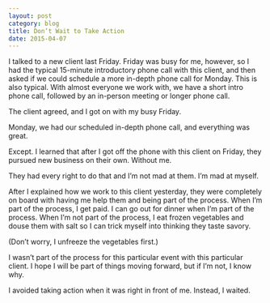 ```yaml
---
layout: post
category: blog
title: Don’t Wait to Take Action
date: 2015-04-07
---
```

  I talked to a new client last Friday. Friday was busy for me, however, so I had the typical 15-minute introductory phone call with this client, and then asked if we could schedule a more in-depth phone call for Monday. This is also typical. With almost everyone we work with, we have a short intro phone call, followed by an in-person meeting or longer phone call.

  The client agreed, and I got on with my busy Friday.

  Monday, we had our scheduled in-depth phone call, and everything was great.

  Except. I learned that after I got off the phone with this client on Friday, they pursued new business on their own. Without me.

  They had every right to do that and I’m not mad at them. I’m mad at myself.

  After I explained how we work to this client yesterday, they were completely on board with having me help them and being part of the process. When I’m part of the process, I get paid. I can go out for dinner when I’m part of the process. When I’m not part of the process, I eat frozen vegetables and douse them with salt so I can trick myself into thinking they taste savory.

  (Don’t worry, I unfreeze the vegetables first.)

  I wasn’t part of the process for this particular event with this particular client. I hope I will be part of things moving forward, but if I’m not, I know why.

  I avoided taking action when it was right in front of me. Instead, I waited.
